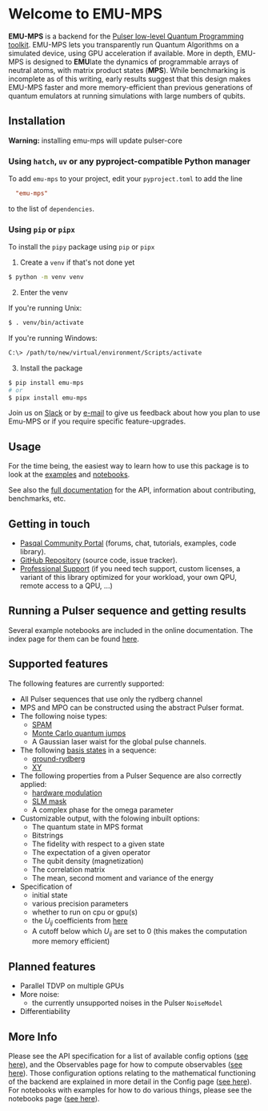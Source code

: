 # Welcome to EMU-MPS

**EMU-MPS** is a backend for the [Pulser low-level Quantum Programming toolkit](https://pulser.readthedocs.io). EMU-MPS lets you transparently run Quantum Algorithms on a simulated device, using GPU acceleration if available. More in depth, EMU-MPS is designed to **EMU**late the dynamics of programmable arrays of neutral atoms, with matrix product states (**MPS**). While benchmarking is incomplete as of this writing, early results suggest that this design makes EMU-MPS faster and more memory-efficient than previous generations of quantum emulators at running simulations with large numbers of qubits.

## Installation

**Warning:** installing emu-mps will update pulser-core

### Using `hatch`, `uv` or any pyproject-compatible Python manager

To add `emu-mps` to your project, edit your `pyproject.toml` to add the line

```toml
  "emu-mps"
```

to the list of `dependencies`.


### Using `pip` or `pipx`
To install the `pipy` package using `pip` or `pipx`

1. Create a `venv` if that's not done yet

```sh
$ python -m venv venv

```

2. Enter the venv

If you're running Unix:

```sh
$ . venv/bin/activate
```

If you're running Windows:

```sh
C:\> /path/to/new/virtual/environment/Scripts/activate
```

3. Install the package

```sh
$ pip install emu-mps
# or
$ pipx install emu-mps
```


Join us on [Slack](https://pasqalworkspace.slack.com/archives/C07MUV5K7EU) or by [e-mail](mailto:emulation@pasqal.com) to give us feedback about how you plan to use Emu-MPS or if you require specific feature-upgrades.

## Usage

For the time being, the easiest way to learn how to use this package is to look
at the [examples](examples/emu_mps_examples) and [notebooks](https://pasqal-io.github.io/emulators/latest/).

See also the [full documentation](https://github.com/pasqal-io/emulators/blob/main/docs/index.md) for
the API, information about contributing, benchmarks, etc.


## Getting in touch

- [Pasqal Community Portal](https://community.pasqal.com/) (forums, chat, tutorials, examples, code library).
- [GitHub Repository](https://github.com/pasqal-io/quantum-evolution-kernel) (source code, issue tracker).
- [Professional Support](https://www.pasqal.com/contact-us/) (if you need tech support, custom licenses, a variant of this library optimized for your workload, your own QPU, remote access to a QPU, ...)

## Running a Pulser sequence and getting results

Several example notebooks are included in the online documentation. The index page for them can be found [here](./notebooks/index.md).

## Supported features

The following features are currently supported:

- All Pulser sequences that use only the rydberg channel
- MPS and MPO can be constructed using the abstract Pulser format.
- The following noise types:
    - [SPAM](https://pulser.readthedocs.io/en/stable/tutorials/spam.html)
    - [Monte Carlo quantum jumps](https://pulser.readthedocs.io/en/stable/tutorials/effective_noise.html)
    - A Gaussian laser waist for the global pulse channels.
- The following [basis states](https://pulser.readthedocs.io/en/stable/conventions.html) in a sequence:
    - [ground-rydberg](https://pulser.readthedocs.io/en/stable/review.html#programmable-arrays-of-rydberg-atoms)
    - [XY](https://pulser.readthedocs.io/en/stable/tutorials/xy_spin_chain.html)
- The following properties from a Pulser Sequence are also correctly applied:
    - [hardware modulation](https://pulser.readthedocs.io/en/stable/tutorials/output_mod_eom.html)
    - [SLM mask](https://pulser.readthedocs.io/en/stable/tutorials/slm_mask.html)
    - A complex phase for the omega parameter
- Customizable output, with the folowing inbuilt options:
    - The quantum state in MPS format
    - Bitstrings
    - The fidelity with respect to a given state
    - The expectation of a given operator
    - The qubit density (magnetization)
    - The correlation matrix
    - The mean, second moment and variance of the energy
- Specification of
    - initial state
    - various precision parameters
    - whether to run on cpu or gpu(s)
    - the $U_{ij}$ coefficients from [here](./advanced/hamiltonian.md)
    - A cutoff below which $U_{ij}$ are set to 0 (this makes the computation more memory efficient)

## Planned features

- Parallel TDVP on multiple GPUs
- More noise:
    - the currently unsupported noises in the Pulser `NoiseModel`
- Differentiability

## More Info
Please see the API specification for a list of available config options ([see here](api.md)), and the Observables page for how to compute observables ([see here](observables.md)).
Those configuration options relating to the mathematical functioning of the backend are explained in more detail in the Config page ([see here](advanced/config.md)).
For notebooks with examples for how to do various things, please see the notebooks page ([see here](./notebooks/index.md)).
